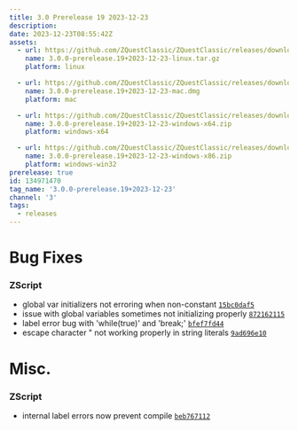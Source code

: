 ```yaml
---
title: 3.0 Prerelease 19 2023-12-23
description: 
date: 2023-12-23T08:55:42Z
assets: 
  - url: https://github.com/ZQuestClassic/ZQuestClassic/releases/download/3.0.0-prerelease.19%2B2023-12-23/3.0.0-prerelease.19%2B2023-12-23-linux.tar.gz
    name: 3.0.0-prerelease.19+2023-12-23-linux.tar.gz
    platform: linux

  - url: https://github.com/ZQuestClassic/ZQuestClassic/releases/download/3.0.0-prerelease.19%2B2023-12-23/3.0.0-prerelease.19%2B2023-12-23-mac.dmg
    name: 3.0.0-prerelease.19+2023-12-23-mac.dmg
    platform: mac

  - url: https://github.com/ZQuestClassic/ZQuestClassic/releases/download/3.0.0-prerelease.19%2B2023-12-23/3.0.0-prerelease.19%2B2023-12-23-windows-x64.zip
    name: 3.0.0-prerelease.19+2023-12-23-windows-x64.zip
    platform: windows-x64

  - url: https://github.com/ZQuestClassic/ZQuestClassic/releases/download/3.0.0-prerelease.19%2B2023-12-23/3.0.0-prerelease.19%2B2023-12-23-windows-x86.zip
    name: 3.0.0-prerelease.19+2023-12-23-windows-x86.zip
    platform: windows-win32
prerelease: true
id: 134971470
tag_name: '3.0.0-prerelease.19+2023-12-23'
channel: '3'
tags:
  - releases
---
```





# Bug Fixes

### ZScript

- global var initializers not erroring when non-constant [`15bc0daf5`](https://github.com/ZQuestClassic/ZQuestClassic/commit/15bc0daf5813d4a19335fe9874fa08c2d936cca4)
- issue with global variables sometimes not initializing properly [`872162115`](https://github.com/ZQuestClassic/ZQuestClassic/commit/8721621154b44903003c90b1ea1bf1a4f718d1e0)
- label error bug with 'while(true)' and 'break;' [`bfef7fd44`](https://github.com/ZQuestClassic/ZQuestClassic/commit/bfef7fd4456308e0c301bf0b7443546aaf0a18db)
- escape character \" not working properly in string literals [`9ad696e10`](https://github.com/ZQuestClassic/ZQuestClassic/commit/9ad696e105d7d776b5789e96901c5869e4875ba0)

# Misc.

### ZScript

- internal label errors now prevent compile [`beb767112`](https://github.com/ZQuestClassic/ZQuestClassic/commit/beb76711296148efd5fba5760a2930fabec24003)
